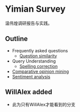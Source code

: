 # Yimian Survey

温伟煌调研报告与实践。

## Outline
- Frequently asked questions
    - [Question similarity](./frequently_asked_questions/question_similarity/question_similarity.md)
- Query Understanding
    - [Spelling correction](./query_understanding/spelling_correction/spelling_correction.md)
- [Comparative opinion mining](./comparative_opinion_mining/comparative_opinion_mining.md)
- [Sentiment analysis](./sentiment_analysis/sentiment_analysis.md)

## WillAlex added
- 此为只有WillAlex才能看到的分支